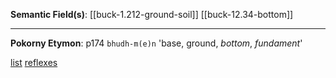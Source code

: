 **Semantic Field(s)**: 
[[buck-1.212-ground-soil]]
[[buck-12.34-bottom]]

---


**Pokorny Etymon**: p174
`bhudh-m(e)n`
'base, ground, *bottom*, *fundament*'


[list](https://lrc.la.utexas.edu/lex/master#P2533)
[reflexes](https://lrc.la.utexas.edu/lex/master/0311)